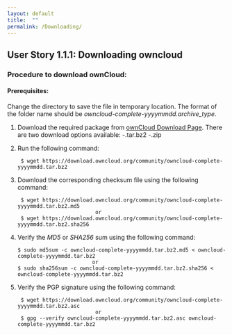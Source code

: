 ```yaml
---
layout: default
title:  ""
permalink: /Downloading/
---
```


## User Story 1.1.1: Downloading owncloud



### Procedure to download ownCloud:

#### Prerequisites: 
Change the directory to save the file in temporary location. The format of the folder name should be _owncloud-complete-yyyymmdd.archive_type_. 

1. Download the required package from [ownCloud Download Page](https://owncloud.com/download-server/).
	There are two download options available:
	-.tar.bz2 
	-.zip
2. Run the following command:

		$ wget https://download.owncloud.org/community/owncloud-complete-yyyymmdd.tar.bz2

3. Download the corresponding checksum file using the following command: 

		$ wget https://download.owncloud.org/community/owncloud-complete-yyyymmdd.tar.bz2.md5
								or						
		$ wget https://download.owncloud.org/community/owncloud-complete-yyyymmdd.tar.bz2.sha256

4. 	Verify the _MD5_ or _SHA256_ sum using the following command: 

		$ sudo md5sum -c owncloud-complete-yyyymmdd.tar.bz2.md5 < owncloud-complete-yyyymmdd.tar.bz2
								or
		$ sudo sha256sum -c owncloud-complete-yyyymmdd.tar.bz2.sha256 < owncloud-complete-yyyymmdd.tar.bz2
	
5. Verify the PGP signature using the following command:

		$ wget https://download.owncloud.org/community/owncloud-complete-yyyymmdd.tar.bz2.asc
								or 
		$ gpg --verify owncloud-complete-yyyymmdd.tar.bz2.asc owncloud-complete-yyyymmdd.tar.bz2